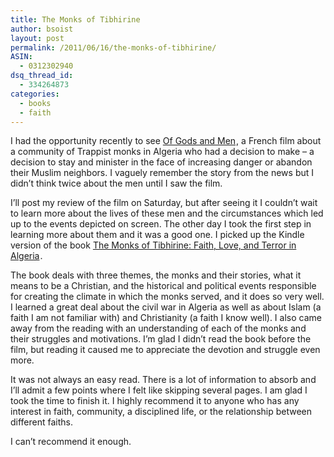 ```yaml
---
title: The Monks of Tibhirine
author: bsoist
layout: post
permalink: /2011/06/16/the-monks-of-tibhirine/
ASIN:
  - 0312302940
dsq_thread_id:
  - 334264873
categories:
  - books
  - faith
---
```

I had the opportunity recently to see [Of Gods and Men][1]<img src="http://www.assoc-amazon.com/e/ir?t=&#038;l=as2&#038;o=1&#038;a=B004LWZVWU&#038;camp=217145&#038;creative=399373" width="1" height="1" border="0" alt="" style="border:none !important; margin:0px !important;" />, a French film about a community of Trappist monks in Algeria who had a decision to make &#8211; a decision to stay and minister in the face of increasing danger or abandon their Muslim neighbors. I vaguely remember the story from the news but I didn&#8217;t think twice about the men until I saw the film.

I&#8217;ll post my review of the film on Saturday, but after seeing it I couldn&#8217;t wait to learn more about the lives of these men and the circumstances which led up to the events depicted on screen. The other day I took the first step in learning more about them and it was a good one. I picked up the Kindle version of the book [The Monks of Tibhirine: Faith, Love, and Terror in Algeria][2]<img src="http://www.assoc-amazon.com/e/ir?t=&#038;l=as2&#038;o=1&#038;a=0312302940&#038;camp=217145&#038;creative=399369" width="1" height="1" border="0" alt="" style="border:none !important; margin:0px !important;" />.

The book deals with three themes, the monks and their stories, what it means to be a Christian, and the historical and political events responsible for creating the climate in which the monks served, and it does so very well. I learned a great deal about the civil war in Algeria as well as about Islam (a faith I am not familiar with) and Christianity (a faith I know well). I also came away from the reading with an understanding of each of the monks and their struggles and motivations. I&#8217;m glad I didn&#8217;t read the book before the film, but reading it caused me to appreciate the devotion and struggle even more. 

It was not always an easy read. There is a lot of information to absorb and I&#8217;ll admit a few points where I felt like skipping several pages. I am glad I took the time to finish it. I highly recommend it to anyone who has any interest in faith, community, a disciplined life, or the relationship between different faiths. 

I can&#8217;t recommend it enough.

 [1]: http://www.amazon.com/gp/product/B004LWZVWU/ref=as_li_ss_tl?ie=UTF8&#038;tag=weifyoasme-20&#038;linkCode=as2&#038;camp=217145&#038;creative=399373&#038;creativeASIN=B004LWZVWU
 [2]: http://www.amazon.com/gp/product/0312302940/ref=as_li_ss_tl?ie=UTF8&#038;tag=weifyoasme-20&#038;linkCode=as2&#038;camp=217145&#038;creative=399369&#038;creativeASIN=0312302940
